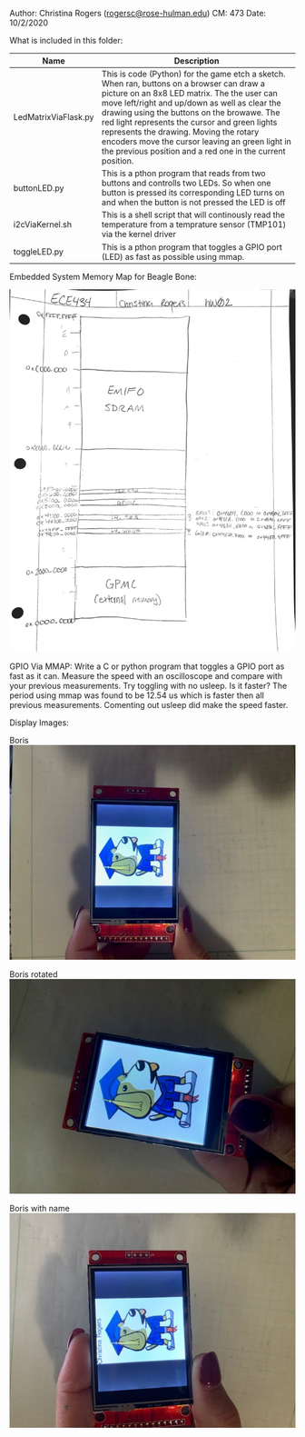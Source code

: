 Author: Christina Rogers (rogersc@rose-hulman.edu)
CM: 473
Date: 10/2/2020

What is included in this folder:

| Name      | Description |
| ----------- | ----------- |
|  LedMatrixViaFlask.py | This is code (Python) for the game etch a sketch. When ran, buttons on a browser can draw a picture on an 8x8 LED matrix. The the user can move left/right and up/down as well as clear the drawing using the buttons on the browawe. The red light represents the cursor and green lights represents the drawing. Moving the rotary encoders move the cursor leaving an green light in the previous position and a red one in the current position. 
|  buttonLED.py | This is a pthon program that reads from two buttons and controlls two LEDs. So when one button is pressed its corresponding LED turns on and when the button is not pressed the LED is off
|  i2cViaKernel.sh | This is a shell script that will continously read the temperature from a temprature sensor (TMP101) via the kernel driver
|  toggleLED.py | This is a pthon program that toggles a GPIO port (LED) as fast as possible using mmap. 

Embedded System Memory Map for Beagle Bone:

![alt text](https://github.com/rogers3/ECE434/blob/master/hw04/memory.jpg)

GPIO Via MMAP:
Write a C or python program that toggles a GPIO port as fast as it can. Measure the speed with an oscilloscope and compare with your previous measurements. Try toggling with no usleep. Is it faster?
    The period using mmap was found to be 12.54 us which is faster then all previous measurements. Comenting out usleep did make the speed faster.

Display Images:

  Boris
  ![alt text](https://github.com/rogers3/ECE434/blob/master/hw04/boris.jpg)
  
  Boris rotated
  ![alt text](https://github.com/rogers3/ECE434/blob/master/hw04/borisRotated.jpg)
  
  Boris with name
  ![alt text](https://github.com/rogers3/ECE434/blob/master/hw04/borisWithName.jpg)
